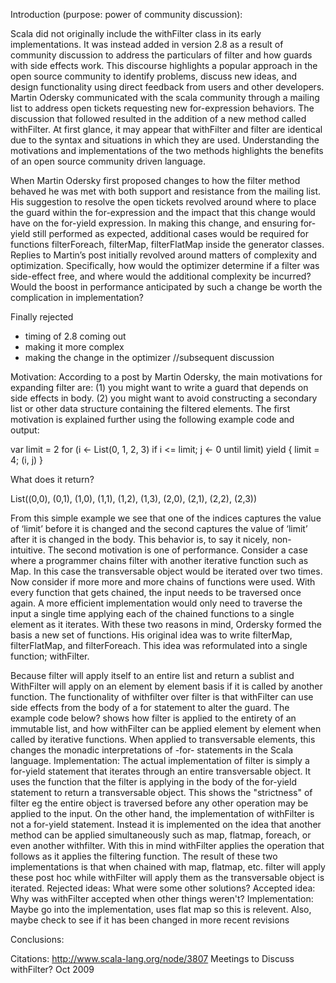 Introduction (purpose: power of community discussion):

Scala did not originally include the withFilter class in its early implementations.  It was instead added in version 2.8 as a result of community discussion to address the particulars of filter and how guards with side effects work.  This discourse highlights a popular approach in the open source community to identify problems, discuss new ideas, and design functionality using direct feedback from users and other developers.  Martin Odersky communicated with the scala community through a mailing list to address open tickets requesting new for-expression behaviors.  The discussion that followed resulted in the addition of a new method called withFilter.  At first glance, it may appear that withFilter and filter are identical due to the syntax and situations in which they are used.  Understanding the motivations and implementations of the two methods highlights the benefits of an open source community driven language.  

When Martin Odersky first proposed changes to how the filter method behaved he was met with both support and resistance from the mailing list.  His suggestion to resolve the open tickets revolved around where to place the guard within the for-expression and the impact that this change would have on the for-yield expression.  In making this change, and ensuring for-yield still performed as expected, additional cases would be required for functions filterForeach, filterMap, filterFlatMap inside the generator classes.  Replies to Martin’s post initially revolved around matters of complexity and optimization.  Specifically, how would the optimizer determine if a filter was side-effect free, and where would the additional complexity be incurred?  Would the boost in performance anticipated by such a change be worth the complication in implementation?  

Finally rejected



- timing of 2.8 coming out
- making it more complex
- making the change in the optimizer 
//subsequent discussion

Motivation:
According to a post by Martin Odersky, the main motivations for expanding filter are:
(1) you might want to write a guard that depends on side effects in body.
(2) you might want to avoid constructing a secondary list or other
data structure containing the filtered elements.
<citation>
The first motivation is explained further using the following example code and output:

 var limit = 2
 for (i <- List(0, 1, 2, 3) if i <= limit; j <- 0 until limit) yield
{ limit = 4; (i, j) }

What does it return?

 List((0,0), (0,1), (1,0), (1,1), (1,2), (1,3), (2,0), (2,1), (2,2), (2,3))
<citation>

From this simple example we see that one of the indices captures the value of ‘limit’ before it is changed and the second captures the value of ‘limit’ after it is changed in the body.  This behavior is, to say it nicely, non-intuitive.  The second motivation is one of performance.  Consider a case where a programmer chains filter with another iterative function such as Map.  In this case the transversable object would be iterated over two times.  Now consider if more more and more chains of functions were used.  With every function that gets chained, the input needs to be traversed once again.  A more efficient implementation would only need to traverse the input a single time applying each of the chained functions to a single element as it iterates.  With these two reasons in mind, Ordersky formed the basis a new set of functions.  His original idea was to write filterMap, filterFlatMap, and filterForeach.  This idea was reformulated into a single function; withFilter.

Because filter will apply itself to an entire list and return a sublist and WithFilter will apply on an element by element basis if it is called by another function. The functionality of withfilter over filter is that withFilter can use side effects from the body of a for statement to alter the guard. The example code below? shows how filter is applied to the entirety of an immutable list, and how withFilter can be applied element by element when called by iterative functions. When applied to transversable elements, this changes the monadic interpretations of -for- statements in the Scala language.
Implementation:
The actual implementation of filter is simply a for-yield statement that iterates through an entire transversable object. It uses the function that the filter is applying in the body of the for-yield statement to return a transversable object. This shows the "strictness" of filter eg the entire object is traversed before any other operation may be applied to the input. On the other hand, the implementation of withFilter is not a for-yield statement. Instead it is implemented on the idea that another method can be applied simultaneously such as map, flatmap, foreach, or even another withfilter. With this in mind withFilter applies the operation that follows as it applies the filtering function. The result of these two implementations is that when chained with map, flatmap, etc. filter will apply these post hoc while withFilter will apply them as the transversable object is iterated.
Rejected ideas: What were some other solutions?
Accepted idea: Why was withFilter accepted when other things weren't?
Implementation: Maybe go into the implementation, uses flat map so this is relevent. Also, maybe check to see if it has been changed in more recent revisions

Conclusions:

Citations:
http://www.scala-lang.org/node/3807 Meetings to Discuss withFilter? Oct 2009
